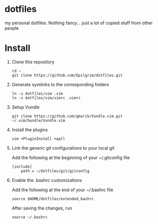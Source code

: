 dotfiles
========

my personal dotfiles. Nothing fancy... just a lot of copied stuff from other
people

Install
=======

1. Clone this repository

    ```
    cd ~
    git clone https://github.com/Epilgrim/dotfiles.git 
    ```

2. Generate symlinks to the corresponding folders

    ```
    ln -s dotfiles/vim .vim
    ln -s dotfiles/vim/vimrc .vimrc
    ```

3. Setup Vundle

    ```
    git clone https://github.com/gmarik/Vundle.vim.git ~/.vim/bundle/Vundle.vim
    ```

4. Install the plugins

    ```
    vim +PluginInstall +qall
    ```

5. Link the generic git configurations to your local git

   Add the following at the beginning of your ~/.gitconfig file

    ```
    [include]
        path = ~/dotfiles/git/gitconfig
    ```
6. Enable the .bashrc customizations

   Add the following at the end of your ~/.bashrc file

    ```
    source $HOME/dotfiles/extended_bashrc
    ```

    After saving the changes, run

    ```
    source ~/.bashrc
    ```

